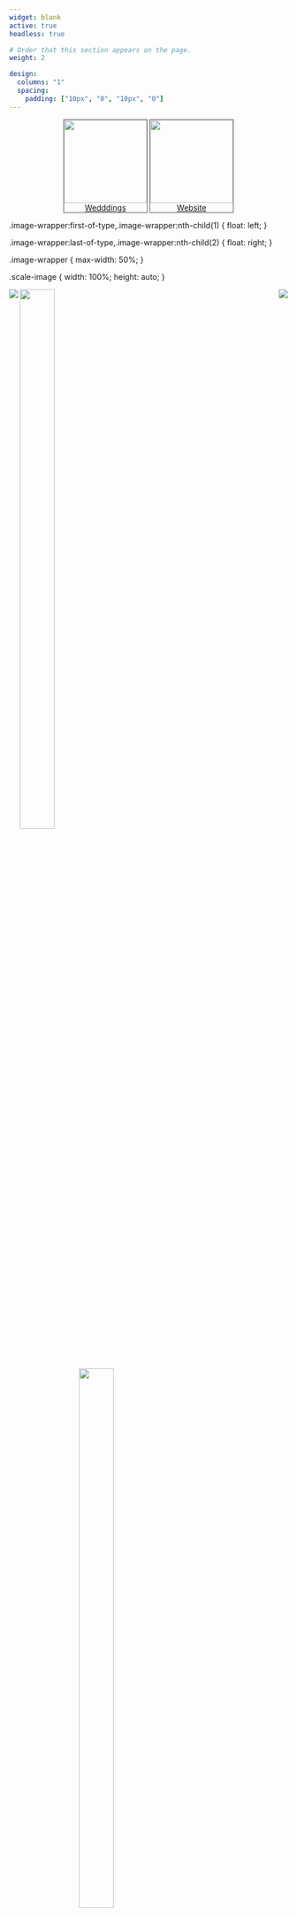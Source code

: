 ```yaml
---
widget: blank
active: true
headless: true

# Order that this section appears on the page.
weight: 2

design:
  columns: "1"
  spacing:
    padding: ["10px", "0", "10px", "0"]
---
```


<style type="text/css">
			.img-wrap, h1{
				text-align: center;
		  }
			.img-wrap a img{
 					display:block;
			}
			.img-wrap > a{
 					display:inline-block;
 					vertical-align: middle;
 					border: 1px solid #555
			}
</style>

<div class="img-wrap">
		<a href="#"><img src="https://web.umons.ac.be/app/uploads/2018/02/UMONS-rouge-quadri-avec-texteth.png" height="150" width="150">Wedddings</a>
		<a href="#"><img src="https://web.umons.ac.be/app/uploads/2018/02/UMONS-rouge-quadri-avec-texteth.png" height="150" width="150">Website</a>
</div>



.image-wrapper:first-of-type,.image-wrapper:nth-child(1) {
    float: left;
}

.image-wrapper:last-of-type,.image-wrapper:nth-child(2) {
    float: right;
}

.image-wrapper {
    max-width: 50%;
}

.scale-image {
    width: 100%;
    height: auto;
}

  <div class="image-wrapper">
    <a href="http://www.drogies-test.de/"><img src="https://web.umons.ac.be/app/uploads/2018/02/UMONS-rouge-quadri-avec-texteth.png" align="left" class="scale-image"></a>
  </div>
  <div class="image-wrapper">
    <a href="http://www.theater-osnabrueck.de/" target="_blank"><img src="https://web.umons.ac.be/app/uploads/2018/02/UMONS-rouge-quadri-avec-texteth.png" align="right" class="scale-image"></a>
   </div>


<style type="text/css">
.image-wrapper:first-of-type,.image-wrapper:nth-child(1) {
    float: left;
}

.image-wrapper:last-of-type,.image-wrapper:nth-child(2) {
    float: right;
}

.image-wrapper2 {
    max-width: 50%;
}

.scale-image2 {
    width: 50%;
    height: auto;
}
</style>

  <div class="image-wrapper2">
    <a href="http://www.drogies-test.de/"><img src="http://informatique.umons.ac.be/staff/Tamines.Clement/resources/UMONS-EN-rvb.png" align="left" class="scale-image2"></a>
  </div>
  <div class="image-wrapper2">
    <a href="http://www.theater-osnabrueck.de/" target="_blank"><img src="http://informatique.umons.ac.be/staff/Tamines.Clement/resources/fs_logo_en.svg" align="right" class="scale-image2"></a>
   </div>
